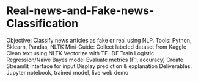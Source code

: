 # Real-news-and-Fake-news-Classification
Objective: Classify news articles as fake or real using NLP.
Tools: Python, Sklearn, Pandas, NLTK
Mini-Guide:
Collect labeled dataset from Kaggle
Clean text using NLTK
Vectorize with TF-IDF
Train Logistic Regression/Naive Bayes model
Evaluate metrics (F1, accuracy)
Create Streamlit interface for input
Display prediction & explanation
Deliverables: Jupyter notebook, trained model, live web demo